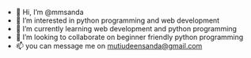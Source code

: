 - 👋 Hi, I’m @mmsanda
- 👀 I’m interested in python programming and web development
- 🌱 I’m currently learning web development and python programming
- 💞️ I’m looking to collaborate on beginner friendly python programming
- 📫 you can message me on mutiudeensanda@gmail.com

<!---
mmsanda/mmsanda is a ✨ special ✨ repository because its `README.md` (this file) appears on your GitHub profile.
You can click the Preview link to take a look at your changes.
--->

